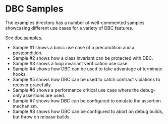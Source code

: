 # DBC Samples

The examples directory has a number of well-commented samples showcasing
different use cases for a variety of DBC features.

See [dbc samples.](https://github.com/SoultatosStefanos/dbc/tree/master/examples)

*   Sample #1 shows a basic use case of a precondition and a postcondition.
*   Sample #2 shows how a class invariant can be protected with DBC.
*   Sample #3 shows a loop invariant verification use case.
*   Sample #4 shows how DBC can be used to take advantage of terminate hooks.
*   Sample #5 shows how DBC can be used to catch contract violations to recover
gracefully.
*   Sample #6 shows a performance critical use case where the debug-only 
assertions are used.
*   Sample #7 shows how DBC can be configured to emulate the assertion mechanism.
*   Sample #8 shows how DBC can be configured to abort on debug builds, but
throw on release builds.